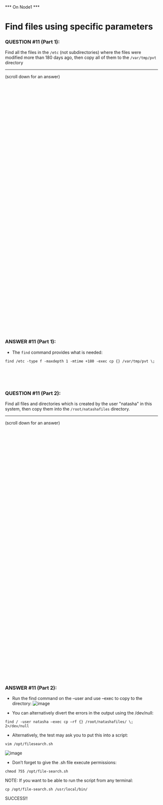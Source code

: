 *** On Node1 ***
#  Find files using specific parameters

### QUESTION #11 (Part 1):
Find all the files in the ```/etc``` (not subdirectories) where the files were modified more than 180 days ago, then
copy all of them to the ```/var/tmp/pvt``` directory

***
(scroll down for an answer)

<br/><br/><br/><br/><br/><br/><br/><br/><br/><br/><br/><br/><br/><br/><br/><br/><br/><br/><br/><br/><br/><br/><br/><br/>
<br/><br/><br/><br/><br/><br/><br/><br/><br/><br/><br/><br/><br/><br/><br/><br/><br/><br/><br/><br/><br/><br/><br/><br/>

### ANSWER #11 (Part 1):
* The ```find``` command provides what is needed:
```
find /etc -type f -maxdepth 1 -mtime +180 -exec cp {} /var/tmp/pvt \;
```
<br/><br/><br/>
### QUESTION #11 (Part 2): 
Find all files and directories which is created by the user "natasha" in this system, then
copy them into the ```/root/natashafiles``` directory.

***
(scroll down for an answer)

<br/><br/><br/><br/><br/><br/><br/><br/><br/><br/><br/><br/><br/><br/><br/><br/><br/><br/><br/><br/><br/><br/><br/><br/>
<br/><br/><br/><br/><br/><br/><br/><br/><br/><br/><br/><br/><br/><br/><br/><br/><br/><br/><br/><br/><br/><br/><br/><br/>

### ANSWER #11 (Part 2):
* Run the find command on the –user and use –exec to copy to the directory:
![image](https://github.com/RedHatRanger/rhcsa9vagrant/assets/90477448/c88333a5-b9f8-414c-860b-231bfa39c283)

* You can alternatively divert the errors in the output using the /dev/null: 
```
find / -user natasha –exec cp –rf {} /root/natashafiles/ \; 2>/dev/null
```

* Alternatively, the test may ask you to put this into a script:
```
vim /opt/filesearch.sh
``` 
![image](https://github.com/RedHatRanger/rhcsa9vagrant/assets/90477448/a9be0bb8-dc84-47f4-b99d-8c89b366ff49)

* Don’t forget to give the .sh file execute permissions: 
```
chmod 755 /opt/file-search.sh
```

NOTE: If you want to be able to run the script from any terminal: 
```
cp /opt/file-search.sh /usr/local/bin/
```

SUCCESS!!
